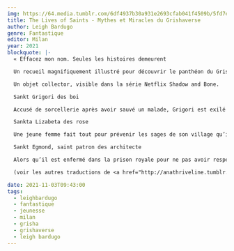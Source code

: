 ```yaml
---
img: https://64.media.tumblr.com/6df4937b30a931e2693cfab041f4509b/5fd7eca47625a95b-e5/s640x960/af5adcecf7a42e1c3935e9ae71fc1743f456e768.jpg
title: The Lives of Saints - Mythes et Miracles du Grishaverse
author: Leigh Bardugo
genre: Fantastique
editor: Milan
year: 2021
blockquote: |-
  « Effacez mon nom. Seules les histoires demeurent

  Un recueil magnifiquement illustré pour découvrir le panthéon du Grishaverse

  Un objet collector, visible dans la série Netflix Shadow and Bone.

  Sankt Grigori des boi

  Accusé de sorcellerie après avoir sauvé un malade, Grigori est exilé dans une dangereuse forêt avec une lyre comme seul moyen de défense.

  Sankta Lizabeta des rose

  Une jeune femme fait tout pour prévenir les sages de son village qu’ils sont sur le point de se faire attaquer. Ignorée de tous, elle intercepte les soldats au milieu des champs de roses alentours, qui abritent ses ruches.

  Sankt Egmond, saint patron des architecte

  Alors qu’il est enfermé dans la prison royale pour ne pas avoir respecté ses engagements, Egmond sauve le roi et la reine d’un déluge en faisant pousser un frêne gigantesque depuis sa cellule.

  (voir les autres traductions de <a href="http://anathriveline.tumblr.com/tagged/bardugo" target="_blank"   >Leigh Bardugo</a>)

date: 2021-11-03T09:43:00
tags:
  - leighbardugo
  - fantastique
  - jeunesse
  - milan
  - grisha
  - grishaverse
  - leigh bardugo
---
```

